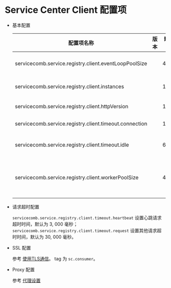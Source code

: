 # Service Center Client 配置项

* 基本配置

  |配置项名称|版本|缺省值|功能描述|
  |---|---|---|---|
  |servicecomb.service.registry.client.eventLoopPoolSize||4|event loop 线程数|
  |servicecomb.service.registry.client.instances||1|verticle instances 数量|
  |servicecomb.service.registry.client.httpVersion||1.1|HTTP协议版本|
  |servicecomb.service.registry.client.timeout.connection||1000|连接超时时间|
  |servicecomb.service.registry.client.timeout.idle||60|HTTP 连接闲置超时时间|
  |servicecomb.service.registry.client.workerPoolSize||4|work线程池大小，仅供 web socket 使用|

* 请求超时配置

  `servicecomb.service.registry.client.timeout.heartbeat` 设置心跳请求超时时间，默认为 3, 000 毫秒；
  `servicecomb.service.registry.client.timeout.request` 设置其他请求超时时间，默认为 30, 000 毫秒。

* SSL 配置

  参考 [使用TLS通信](../security/tls.md)。 tag 为 `sc.consumer`。

* Proxy 配置

  参考 [代理设置](../general-development/proxy.md)

